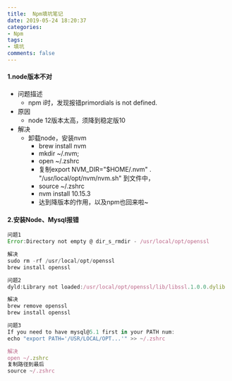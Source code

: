 ```yaml
---
title:  Npm填坑笔记
date: 2019-05-24 18:20:37
categories:
- Npm
tags:
- 填坑
comments: false
---
```


#### 1.node版本不对
- 问题描述
    - npm i时，发现报错primordials is not defined.
- 原因
    - node 12版本太高，须降到稳定版10
- 解决
    - 卸载node，安装nvm 
        - brew install nvm
        - mkdir ~/.nvm;
        - open ~/.zshrc
        - 复制export NVM_DIR="$HOME/.nvm" . "/usr/local/opt/nvm/nvm.sh" 到文件中，
        - source ~/.zshrc
        - nvm install 10.15.3
        - 达到降版本的作用，以及npm也回来啦~
#### 2.安装Node、Mysql报错

```javascript
问题1
Error:Directory not empty @ dir_s_rmdir - /usr/local/opt/openssl

解决
sudo rm -rf /usr/local/opt/openssl
brew install openssl
```


```javascript
问题2
dyld:Library not loaded:/usr/local/opt/openssl/lib/libssl.1.0.0.dylib

解决
brew remove openssl
brew install openssl
```


```javascript
问题3
If you need to have mysql@5.1 first in your PATH num:
echo "export PATH='/USR/LOCAL/OPT...'" >> ~/.zshrc

解决
open ~/.zshrc
复制路径到最后
source ~/.zshrc
```